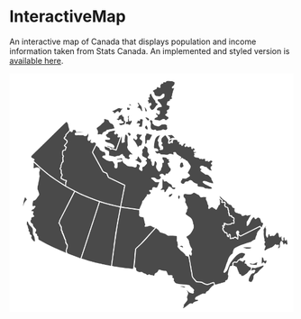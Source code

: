 # InteractiveMap
An interactive map of Canada that displays population and income information taken from Stats Canada.  An implemented and styled version is [available here](http://jgbmichalski.com/projects/canada-interactive-map).

![Canada](/images/canada.png)
